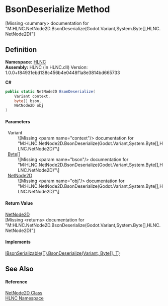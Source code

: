 # BsonDeserialize Method


\[Missing &lt;summary&gt; documentation for "M:HLNC.NetNode2D.BsonDeserialize(Godot.Variant,System.Byte[],HLNC.NetNode2D)"\]



## Definition
**Namespace:** <a href="N_HLNC">HLNC</a>  
**Assembly:** HLNC (in HLNC.dll) Version: 1.0.0+f84931ebd138c456b4e0448f1a8e3814bd665733

**C#**
``` C#
public static NetNode2D BsonDeserialize(
	Variant context,
	byte[] bson,
	NetNode2D obj
)
```



#### Parameters
<dl><dt>  Variant</dt><dd>\[Missing &lt;param name="context"/&gt; documentation for "M:HLNC.NetNode2D.BsonDeserialize(Godot.Variant,System.Byte[],HLNC.NetNode2D)"\]</dd><dt>  <a href="https://learn.microsoft.com/dotnet/api/system.byte" target="_blank" rel="noopener noreferrer">Byte</a>[]</dt><dd>\[Missing &lt;param name="bson"/&gt; documentation for "M:HLNC.NetNode2D.BsonDeserialize(Godot.Variant,System.Byte[],HLNC.NetNode2D)"\]</dd><dt>  <a href="T_HLNC_NetNode2D">NetNode2D</a></dt><dd>\[Missing &lt;param name="obj"/&gt; documentation for "M:HLNC.NetNode2D.BsonDeserialize(Godot.Variant,System.Byte[],HLNC.NetNode2D)"\]</dd></dl>

#### Return Value
<a href="T_HLNC_NetNode2D">NetNode2D</a>  
\[Missing &lt;returns&gt; documentation for "M:HLNC.NetNode2D.BsonDeserialize(Godot.Variant,System.Byte[],HLNC.NetNode2D)"\]

#### Implements
<a href="M_HLNC_IBsonSerializable_1_BsonDeserialize">IBsonSerializable(T).BsonDeserialize(Variant, Byte[], T)</a>  


## See Also


#### Reference
<a href="T_HLNC_NetNode2D">NetNode2D Class</a>  
<a href="N_HLNC">HLNC Namespace</a>  
